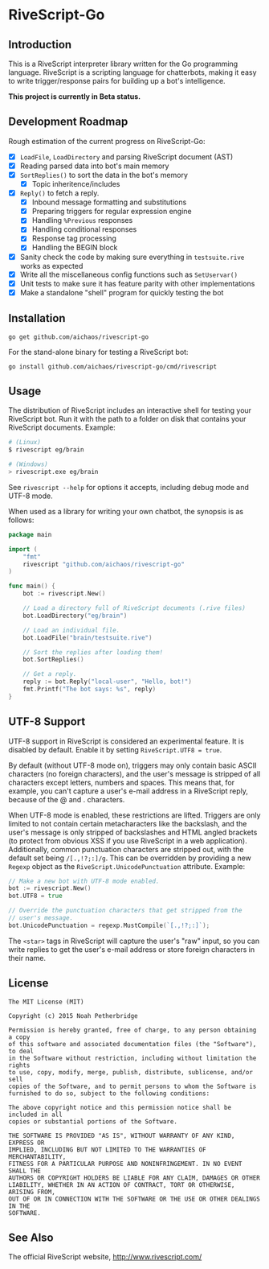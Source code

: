 # RiveScript-Go

## Introduction

This is a RiveScript interpreter library written for the Go programming
language. RiveScript is a scripting language for chatterbots, making it easy
to write trigger/response pairs for building up a bot's intelligence.

**This project is currently in Beta status.**

## Development Roadmap

Rough estimation of the current progress on RiveScript-Go:

- [x] `LoadFile`, `LoadDirectory` and parsing RiveScript document (AST)
- [x] Reading parsed data into bot's main memory
- [x] `SortReplies()` to sort the data in the bot's memory
  - [x] Topic inheritence/includes
- [x] `Reply()` to fetch a reply.
  - [x] Inbound message formatting and substitutions
  - [x] Preparing triggers for regular expression engine
  - [x] Handling `%Previous` responses
  - [x] Handling conditional responses
  - [x] Response tag processing
  - [x] Handling the BEGIN block
- [x] Sanity check the code by making sure everything in `testsuite.rive` works as expected
- [x] Write all the miscellaneous config functions such as `SetUservar()`
- [x] Unit tests to make sure it has feature parity with other implementations
- [x] Make a standalone "shell" program for quickly testing the bot

## Installation

`go get github.com/aichaos/rivescript-go`

For the stand-alone binary for testing a RiveScript bot:

`go install github.com/aichaos/rivescript-go/cmd/rivescript`

## Usage

The distribution of RiveScript includes an interactive shell for testing your
RiveScript bot. Run it with the path to a folder on disk that contains your
RiveScript documents. Example:

```bash
# (Linux)
$ rivescript eg/brain

# (Windows)
> rivescript.exe eg/brain
```

See `rivescript --help` for options it accepts, including debug mode and UTF-8
mode.

When used as a library for writing your own chatbot, the synopsis is as follows:

```go
package main

import (
    "fmt"
    rivescript "github.com/aichaos/rivescript-go"
)

func main() {
    bot := rivescript.New()

    // Load a directory full of RiveScript documents (.rive files)
    bot.LoadDirectory("eg/brain")

    // Load an individual file.
    bot.LoadFile("brain/testsuite.rive")

    // Sort the replies after loading them!
    bot.SortReplies()

    // Get a reply.
    reply := bot.Reply("local-user", "Hello, bot!")
    fmt.Printf("The bot says: %s", reply)
}
```

## UTF-8 Support

UTF-8 support in RiveScript is considered an experimental feature. It is
disabled by default. Enable it by setting `RiveScript.UTF8 = true`.

By default (without UTF-8 mode on), triggers may only contain basic ASCII
characters (no foreign characters), and the user's message is stripped of all
characters except letters, numbers and spaces. This means that, for example,
you can't capture a user's e-mail address in a RiveScript reply, because of
the @ and . characters.

When UTF-8 mode is enabled, these restrictions are lifted. Triggers are only
limited to not contain certain metacharacters like the backslash, and the
user's message is only stripped of backslashes and HTML angled brackets
(to protect from obvious XSS if you use RiveScript in a web application).
Additionally, common punctuation characters are stripped out, with the default
set being `/[.,!?;:]/g`. This can be overridden by providing a new `Regexp`
object as the `RiveScript.UnicodePunctuation` attribute. Example:

```go
// Make a new bot with UTF-8 mode enabled.
bot := rivescript.New()
bot.UTF8 = true

// Override the punctuation characters that get stripped from the
// user's message.
bot.UnicodePunctuation = regexp.MustCompile(`[.,!?;:]`);
```

The `<star>` tags in RiveScript will capture the user's "raw" input, so you can
write replies to get the user's e-mail address or store foreign characters in
their name.

## License

```
The MIT License (MIT)

Copyright (c) 2015 Noah Petherbridge

Permission is hereby granted, free of charge, to any person obtaining a copy
of this software and associated documentation files (the "Software"), to deal
in the Software without restriction, including without limitation the rights
to use, copy, modify, merge, publish, distribute, sublicense, and/or sell
copies of the Software, and to permit persons to whom the Software is
furnished to do so, subject to the following conditions:

The above copyright notice and this permission notice shall be included in all
copies or substantial portions of the Software.

THE SOFTWARE IS PROVIDED "AS IS", WITHOUT WARRANTY OF ANY KIND, EXPRESS OR
IMPLIED, INCLUDING BUT NOT LIMITED TO THE WARRANTIES OF MERCHANTABILITY,
FITNESS FOR A PARTICULAR PURPOSE AND NONINFRINGEMENT. IN NO EVENT SHALL THE
AUTHORS OR COPYRIGHT HOLDERS BE LIABLE FOR ANY CLAIM, DAMAGES OR OTHER
LIABILITY, WHETHER IN AN ACTION OF CONTRACT, TORT OR OTHERWISE, ARISING FROM,
OUT OF OR IN CONNECTION WITH THE SOFTWARE OR THE USE OR OTHER DEALINGS IN THE
SOFTWARE.
```

## See Also

The official RiveScript website, http://www.rivescript.com/
